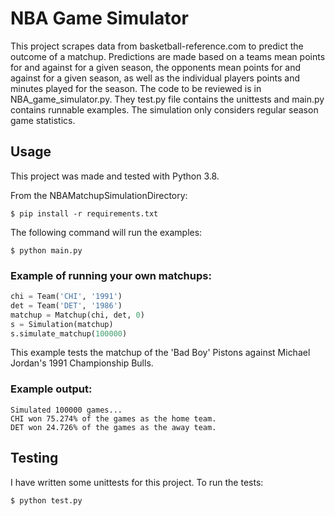 # NBA Game Simulator

This project scrapes data from basketball-reference.com to predict the outcome of a matchup. Predictions are made based on a teams mean points for and against for a given season, the opponents mean points for and against for a given season, as well as the individual players points and minutes played for the season. The code to be reviewed is in NBA_game_simulator.py. They test.py file contains the unittests and main.py contains runnable examples. The simulation only considers regular season game statistics.

## Usage

This project was made and tested with Python 3.8.

From the NBAMatchupSimulationDirectory:
```
$ pip install -r requirements.txt
```

The following command will run the examples:
```
$ python main.py
```

### Example of running your own matchups:
```python
chi = Team('CHI', '1991')
det = Team('DET', '1986')
matchup = Matchup(chi, det, 0)
s = Simulation(matchup)
s.simulate_matchup(100000)
```

This example tests the matchup of the 'Bad Boy' Pistons against Michael Jordan's 1991 Championship Bulls.

### Example output:
```
Simulated 100000 games...
CHI won 75.274% of the games as the home team.
DET won 24.726% of the games as the away team.
```

## Testing

I have written some unittests for this project. To run the tests:
```
$ python test.py
```

